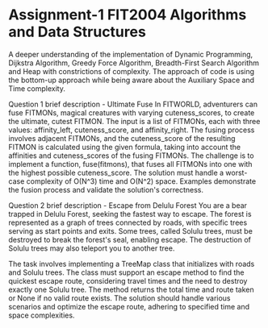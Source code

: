 # Assignment-1 FIT2004 Algorithms and Data Structures


A deeper understanding of the implementation of  Dynamic Programming, Dijkstra Algorithm, Greedy Force Algorithm, Breadth-First Search Algorithm and Heap with constrictions of complexity. The approach of code is using the bottom-up approach while being aware about the Auxiliary Space and Time complexity.


Question 1 brief description - Ultimate Fuse
In FITWORLD, adventurers can fuse FITMONs, magical creatures with varying cuteness_scores, to create the ultimate, cutest FITMON. The input is a list of FITMONs, each with three values: affinity_left, cuteness_score, and affinity_right. The fusing process involves adjacent FITMONs, and the cuteness_score of the resulting FITMON is calculated using the given formula, taking into account the affinities and cuteness_scores of the fusing FITMONs. The challenge is to implement a function, fuse(fitmons), that fuses all FITMONs into one with the highest possible cuteness_score. The solution must handle a worst-case complexity of O(N^3) time and O(N^2) space. Examples demonstrate the fusion process and validate the solution's correctness.



Question 2 brief description - Escape from Delulu Forest
You are a bear trapped in Delulu Forest, seeking the fastest way to escape. The forest is represented as a graph of trees connected by roads, with specific trees serving as start points and exits. Some trees, called Solulu trees, must be destroyed to break the forest's seal, enabling escape. The destruction of Solulu trees may also teleport you to another tree.

The task involves implementing a TreeMap class that initializes with roads and Solulu trees. The class must support an escape method to find the quickest escape route, considering travel times and the need to destroy exactly one Solulu tree. The method returns the total time and route taken or None if no valid route exists. The solution should handle various scenarios and optimize the escape route, adhering to specified time and space complexities.




